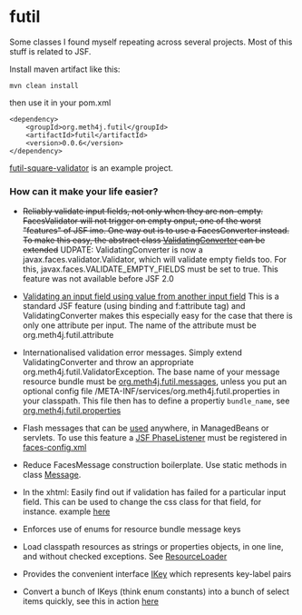 futil
=====

Some classes I found myself repeating across several projects. Most of this stuff is related to JSF.

Install maven artifact like this:

	mvn clean install

then use it in your pom.xml

	<dependency>
		<groupId>org.meth4j.futil</groupId>
		<artifactId>futil</artifactId>
		<version>0.0.6</version>
	</dependency>

[futil-square-validator](https://github.com/methylene/futil-square-validator) is an example project.

### How can it make your life easier?

*	~~Reliably validate input fields, not only when they are non-empty. FacesValidator will not trigger on empty onput, one of the worst "features" of JSF imo. One way out is to use a FacesConverter instead. To make this easy, the abstract class [ValidatingConverter](https://github.com/methylene/futil/blob/master/src/main/java/org/meth4j/futil/ValidatingConverter.java) can be extended~~ UDPATE: ValidatingConverter is now a javax.faces.validator.Validator, which will validate empty fields too. For this, javax.faces.VALIDATE_EMPTY_FIELDS must be set to true. This feature was not available before JSF 2.0

*	[Validating an input field using value from another input field](https://github.com/methylene/futil-square-validator/blob/master/src/main/java/some/group/SideValidator.java) This is a standard JSF feature (using binding and f:attribute tag) and ValidatingConverter makes this especially easy for the case that there is only one attribute per input. The name of the attribute must be org.meth4j.futil.attribute

*	Internationalised validation error messages. Simply extend ValidatingConverter and throw an appropriate org.meth4j.futil.ValidatorException. The base name of your message resource bundle must be [org.meth4j.futil.messages](https://github.com/methylene/futil-square-validator/blob/master/src/main/resources/org/meth4j/futil/messages_en.properties), unless you put an optional config file /META-INF/services/org.meth4j.futil.properties in your classpath. This file then has to define a propertiy `bundle_name`, see [org.meth4j.futil.properties](https://github.com/methylene/futil-square-validator/blob/master/src/main/resources/META-INF/services/org.meth4j.futil.properties)

*	Flash messages that can be [used](https://github.com/methylene/futil-square-validator/blob/master/src/main/java/some/group/SquareBean.java) anywhere, in ManagedBeans or servlets. To use this feature a [JSF PhaseListener](https://github.com/methylene/futil/blob/master/src/main/java/org/meth4j/futil/MessageFilter.java) must be registered in [faces-config.xml](https://github.com/methylene/futil-square-validator/blob/master/src/main/webapp/WEB-INF/faces-config.xml)

*	Reduce FacesMessage construction boilerplate. Use static methods in class [Message](https://github.com/methylene/futil/blob/master/src/main/java/org/meth4j/futil/Message.java).

*	In the xhtml: Easily find out if validation has failed for a particular input field. This can be used to change the css class for that field, for instance. example [here](https://github.com/methylene/futil-square-validator/blob/master/src/main/webapp/WEB-INF/tags/some/group/inputText.xhtml)

*	Enforces use of enums for resource bundle message keys

*	Load classpath resources as strings or properties objects, in one line, and without checked exceptions. See [ResourceLoader](https://github.com/methylene/futil/blob/master/src/main/java/org/meth4j/futil/ResourceLoader.java)

*	Provides the convenient interface [IKey](https://github.com/methylene/futil/blob/master/src/main/java/org/meth4j/futil/IKey.java) which represents key-label pairs

*	Convert a bunch of IKeys (think enum constants) into a bunch of select items quickly, see this in action [here](https://github.com/methylene/futil-square-validator/blob/master/src/main/java/some/group/ContentsOf.java)
